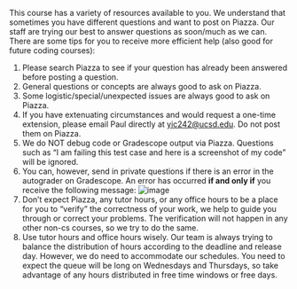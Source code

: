 This course has a variety of resources available to you. We understand that sometimes you have different questions and want to post on Piazza. Our staff are trying our best to answer questions as soon/much as we can. There are some tips for you to receive more efficient help (also good for future coding courses):

1. Please search Piazza to see if your question has already been answered before posting a question.
2. General questions or concepts are always good to ask on Piazza.
3. Some logistic/special/unexpected issues are always good to ask on Piazza.
4. If you have extenuating circumstances and would request a one-time extension, please email Paul directly at yic242@ucsd.edu. Do not post them on Piazza.
5. We do NOT debug code or Gradescope output via Piazza. Questions such as “I am failing this test case and here is a screenshot of my code” will be ignored.
6. You can, however, send in private questions if there is an error in the autograder on Gradescope. An error has occurred <b>if and only if</b> you receive the following message: ![image](https://github.com/CaoAssignments/guides/assets/47510212/741a7160-824e-43e8-baa7-d742380060d8)
7. Don’t expect Piazza, any tutor hours, or any office hours to be a place for you to “verify” the correctness of your work, we help to guide you through or correct your problems. The verification will not happen in any other non-cs courses, so we try to do the same.
8. Use tutor hours and office hours wisely. Our team is always trying to balance the distribution of hours according to the deadline and release day. However, we do need to accommodate our schedules. You need to expect the queue will be long on Wednesdays and Thursdays, so take advantage of any hours distributed in free time windows or free days.
